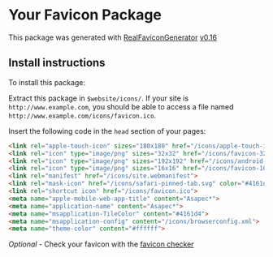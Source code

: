 # Your Favicon Package

This package was generated with
[RealFaviconGenerator](https://realfavicongenerator.net/)
[v0.16](https://realfavicongenerator.net/change_log#v0.16)

## Install instructions

To install this package:

Extract this package in `$website/icons/`. If your site is
`http://www.example.com`, you should be able to access a file named
`http://www.example.com/icons/favicon.ico`.

Insert the following code in the `head` section of your pages:

```html
<link rel="apple-touch-icon" sizes="180x180" href="/icons/apple-touch-icon.png">
<link rel="icon" type="image/png" sizes="32x32" href="/icons/favicon-32x32.png">
<link rel="icon" type="image/png" sizes="192x192" href="/icons/android-chrome-192x192.png">
<link rel="icon" type="image/png" sizes="16x16" href="/icons/favicon-16x16.png">
<link rel="manifest" href="/icons/site.webmanifest">
<link rel="mask-icon" href="/icons/safari-pinned-tab.svg" color="#4161d4">
<link rel="shortcut icon" href="/icons/favicon.ico">
<meta name="apple-mobile-web-app-title" content="Asapec*">
<meta name="application-name" content="Asapec*">
<meta name="msapplication-TileColor" content="#4161d4">
<meta name="msapplication-config" content="/icons/browserconfig.xml">
<meta name="theme-color" content="#ffffff">
```

*Optional* - Check your favicon with the [favicon
checker](https://realfavicongenerator.net/favicon_checker)
